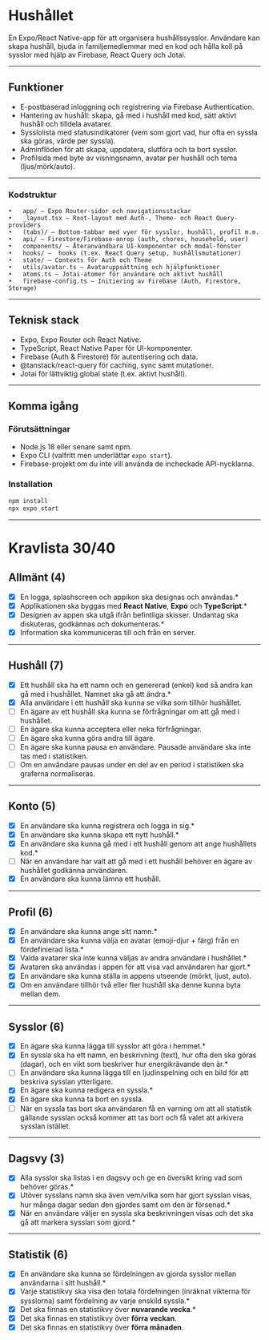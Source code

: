 # Hushållet

En Expo/React Native-app för att organisera hushållssysslor. Användare kan skapa hushåll, bjuda in familjemedlemmar med en kod och hålla koll på sysslor med hjälp av Firebase, React Query och Jotai.

---

## Funktioner

- E-postbaserad inloggning och registrering via Firebase Authentication.
- Hantering av hushåll: skapa, gå med i hushåll med kod, sätt aktivt hushåll och tilldela avatarer.
- Sysslolista med statusindikatorer (vem som gjort vad, hur ofta en syssla ska göras, värde per syssla).
- Adminflöden för att skapa, uppdatera, slutföra och ta bort sysslor.
- Profilsida med byte av visningsnamn, avatar per hushåll och tema (ljus/mörk/auto).

---

### Kodstruktur

    •	app/ – Expo Router-sidor och navigationsstackar
    •	_layout.tsx – Root-layout med Auth-, Theme- och React Query-providers
    •	(tabs)/ – Bottom-tabbar med vyer för sysslor, hushåll, profil m.m.
    •	api/ – Firestore/Firebase-anrop (auth, chores, household, user)
    •	components/ – Återanvändbara UI-komponenter och modal-fönster
    •	hooks/ –  hooks (t.ex. React Query setup, hushållsmutationer)
    •	state/ – Contexts för Auth och Theme
    •	utils/avatar.ts – Avataruppsättning och hjälpfunktioner
    •	atoms.ts – Jotai-atomer för användare och aktivt hushåll
    •	firebase-config.ts – Initiering av Firebase (Auth, Firestore, Storage)

---

## Teknisk stack

- Expo, Expo Router och React Native.
- TypeScript, React Native Paper för UI-komponenter.
- Firebase (Auth & Firestore) för autentisering och data.
- @tanstack/react-query för caching, sync samt mutationer.
- Jotai för lättviktig global state (t.ex. aktivt hushåll).

---

## Komma igång

### Förutsättningar

- Node.js 18 eller senare samt npm.
- Expo CLI (valfritt men underlättar `expo start`).
- Firebase-projekt om du inte vill använda de incheckade API-nycklarna.

### Installation

```bash
npm install
npx expo start
```

---

# Kravlista 30/40

## Allmänt (4)

- [x] En logga, splashscreen och appikon ska designas och användas.\*
- [x] Applikationen ska byggas med **React Native**, **Expo** och **TypeScript**.\*
- [x] Designen av appen ska utgå ifrån befintliga skisser. Undantag ska diskuteras, godkännas och dokumenteras.\*
- [x] Information ska kommuniceras till och från en server.

---

## Hushåll (7)

- [x] Ett hushåll ska ha ett namn och en genererad (enkel) kod så andra kan gå med i hushållet. Namnet ska gå att ändra.\*
- [x] Alla användare i ett hushåll ska kunna se vilka som tillhör hushållet.
- [ ] En ägare av ett hushåll ska kunna se förfrågningar om att gå med i hushållet.
- [ ] En ägare ska kunna acceptera eller neka förfrågningar.
- [ ] En ägare ska kunna göra andra till ägare.
- [ ] En ägare ska kunna pausa en användare. Pausade användare ska inte tas med i statistiken.
- [ ] Om en användare pausas under en del av en period i statistiken ska graferna normaliseras.

---

## Konto (5)

- [x] En användare ska kunna registrera och logga in sig.\*
- [x] En användare ska kunna skapa ett nytt hushåll.\*
- [x] En användare ska kunna gå med i ett hushåll genom att ange hushållets kod.\*
- [ ] När en användare har valt att gå med i ett hushåll behöver en ägare av hushållet godkänna användaren.
- [x] En användare ska kunna lämna ett hushåll.

---

## Profil (6)

- [x] En användare ska kunna ange sitt namn.\*
- [x] En användare ska kunna välja en avatar (emoji-djur + färg) från en fördefinierad lista.\*
- [x] Valda avatarer ska inte kunna väljas av andra användare i hushållet.\*
- [x] Avataren ska användas i appen för att visa vad användaren har gjort.\*
- [x] En användare ska kunna ställa in appens utseende (mörkt, ljust, auto).
- [x] Om en användare tillhör två eller fler hushåll ska denne kunna byta mellan dem.

---

## Sysslor (6)

- [x] En ägare ska kunna lägga till sysslor att göra i hemmet.\*
- [x] En syssla ska ha ett namn, en beskrivning (text), hur ofta den ska göras (dagar), och en vikt som beskriver hur energikrävande den är.\*
- [ ] En användare ska kunna lägga till en ljudinspelning och en bild för att beskriva sysslan ytterligare.
- [x] En ägare ska kunna redigera en syssla.\*
- [x] En ägare ska kunna ta bort en syssla.
- [ ] När en syssla tas bort ska användaren få en varning om att all statistik gällande sysslan också kommer att tas bort och få valet att arkivera sysslan istället.

---

## Dagsvy (3)

- [x] Alla sysslor ska listas i en dagsvy och ge en översikt kring vad som behöver göras.\*
- [x] Utöver sysslans namn ska även vem/vilka som har gjort sysslan visas, hur många dagar sedan den gjordes samt om den är försenad.\*
- [x] När en användare väljer en syssla ska beskrivningen visas och det ska gå att markera sysslan som gjord.\*

---

## Statistik (6)

- [x] En användare ska kunna se fördelningen av gjorda sysslor mellan användarna i sitt hushåll.\*
- [x] Varje statistikvy ska visa den totala fördelningen (inräknat vikterna för sysslorna) samt fördelning av varje enskild syssla.\*
- [x] Det ska finnas en statistikvy över **nuvarande vecka**.\*
- [x] Det ska finnas en statistikvy över **förra veckan**.
- [x] Det ska finnas en statistikvy över **förra månaden**.
